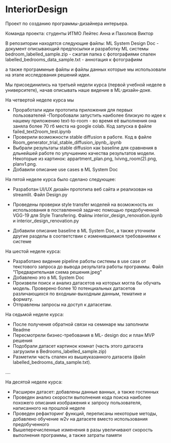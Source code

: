 # InteriorDesign
Проект по созданию программы-дизайнера интерьера. 

Команда проекта:
cтуденты ИТМО
Лейтес Анна и 
Пахолков Виктор

В репозитории находятся следующие файлы:
ML System Design Doc - документ описывающий предпосылки и разработку ML системы
bedroom_labelled_sample.zip - сжатая папка с фотографиями спален
labelled_bedrooms_data_sample.txt - аннотация к фотографиям

а также программные файлы и файлы данных которые мы использовали на этапе исследования решений идеи. 

Мы присоединились на третьей недели курса (первой учебной неделе в университете), начав описывать наше видение в ML-дизайн-доке.

На четвертой неделе курса мы 
- Проработали идеи прототипа приложения для первых пользователей
-Попробовали запустить наиболее близкую по идее к нашему приложению text-to-room - во время её выполнения она заняла более 70 гб места на google colab. Код запуска в файле failed_text2room_test.ipynb
- Проверили возможности stable diffusion в работе. Код в файле Room_generator_trial_stable_diffusion_ipynb_.ipynb
- Выбрали результаты stable diffusion как baseline для сравнения в дльнейшей работе по улучшению качества результатов модели. Некоторые из картинок: appartment_plan.png, lvivng_room(2).png, planv1.png. 
- Добавили описание use cases в ML System Doc

На пятой неделе курса было сделано следующее:
- Разработан UI/UX дизайн прототипа веб сайта и реализован на streamlit. Файл Design.py
- Проведены проверки style transfer моделей на возможность их использования в поставленной задачес помощью предобученной VGG-19 для Style Transfering. Файлы interior_design_renovation.ipynb и interior_design_renovation.py 

- Добавили описание baseline  в ML System Doc, а также уточнили другие разделы в соответствии с изменившимися требованиями к системе

На шестой неделе курса: 
- Разработано видение pipeline работы системы в use case от текстового запроса до вывода результата работы программы.  Файл "Предварительная схема решения.jpeg"
- Добавлено это в ML System Doc
- Произвели поиск и анализ датасетов на которых могла бы обучать модель. Проверено более 10 потенциальных датасетов различающихся по входным-выходным данным, тематике и формату.
- Отправлены запросы на доступ к датасетам.

На седьмой неделе курса: 
- После получения обратной связи на семинаре мы заполнили Readme
- Пересмотрели бизнес-требования в ML- design doc и план MVP решения
- Подобрали датасет картинок комнат (часть этого датасета загрузили в Bedrooms_labelled_sample.zip)
- Разметили часть спален из вышеуказанного датасета (файл labelled_bedrooms_data_sample.txt). 


....

На десятой неделе курса:
- Расширен датасет: добавлены данные ванных, а также гостинных
- Проведен анализ скорости выполнения кода поиска наиболее похожего описания изображения к запросу пользователя, написанного на прошлой неделе
- Проведен рефакторинг функций, переписаны некоторые методы, добавлено обучение w2v на датасете вместо использования предобученного
- Вышеперечисленные изменения в разы увеличивают скорость выполнения программы, а также затраты памяти
